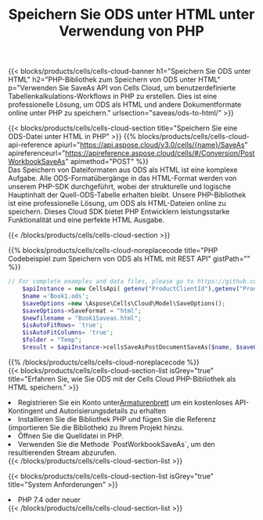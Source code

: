 ﻿---
title:  Speichern Sie ODS unter HTML unter Verwendung von PHP
description:  Verwendung des Aspose.Cells Cloud SDK für PHP zum Speichern der ODS-Formatdatei als HTML-Formatdatei.
kwords: Excel, Save ODS as HTML, REST, PHP
howto: How to save ODS as HTML using Aspose.Cells Cloud PHP library.
---
{{< blocks/products/cells/cells-cloud-banner h1="Speichern Sie ODS unter HTML" h2="PHP-Bibliothek zum Speichern von ODS unter HTML" p="Verwenden Sie SaveAs API von Cells Cloud, um benutzerdefinierte Tabellenkalkulations-Workflows in PHP zu erstellen. Dies ist eine professionelle Lösung, um ODS als HTML und andere Dokumentformate online unter PHP zu speichern." urlsection="saveas/ods-to-html/" >}}

{{< blocks/products/cells/cells-cloud-section title="Speichern Sie eine ODS-Datei unter HTML in PHP" >}}
{{% blocks/products/cells/cells-cloud-api-reference apiurl="https://api.aspose.cloud/v3.0/cells/{name}/SaveAs" apireferenceurl="https://apireference.aspose.cloud/cells/#/Conversion/PostWorkbookSaveAs" apimethod="POST" %}}
<br/>
Das Speichern von Dateiformaten aus ODS als HTML ist eine komplexe Aufgabe. Alle ODS-Formatübergänge in das HTML-Format werden von unserem PHP-SDK durchgeführt, wobei der strukturelle und logische Hauptinhalt der Quell-ODS-Tabelle erhalten bleibt. Unsere PHP-Bibliothek ist eine professionelle Lösung, um ODS als HTML-Dateien online zu speichern. Dieses Cloud SDK bietet PHP Entwicklern leistungsstarke Funktionalität und eine perfekte HTML Ausgabe.

{{< /blocks/products/cells/cells-cloud-section >}}

{{% blocks/products/cells/cells-cloud-noreplacecode title="PHP Codebeispiel zum Speichern von ODS als HTML mit REST API" gistPath="" %}}
  
```php
// For complete examples and data files, please go to https://github.com/aspose-cells-cloud/aspose-cells-cloud-php/
    $apiInstance = new CellsApi( getenv("ProductClientId"),getenv("ProductClientSecret") );
    $name ='Book1.ods';
    $saveOptions =new \Aspose\Cells\Cloud\Model\SaveOptions();
    $saveOptions->SaveFormat = "html";
    $newfilename = "Book1Saveas.html";
    $isAutoFitRows= 'true';
    $isAutoFitColumns= 'true';
    $folder = "Temp";
    $result = $apiInstance->cellsSaveAsPostDocumentSaveAs($name, $saveOptions, $newfilename,$isAutoFitRows, $isAutoFitColumns, $folder);
```
  
{{% /blocks/products/cells/cells-cloud-noreplacecode %}}
<br/>
{{< blocks/products/cells/cells-cloud-section-list isGrey="true" title="Erfahren Sie, wie Sie ODS mit der Cells Cloud PHP-Bibliothek als HTML speichern." >}}
<li> Registrieren Sie ein Konto unter<a href="https://dashboard.aspose.cloud/">Armaturenbrett</a> um ein kostenloses API-Kontingent und Autorisierungsdetails zu erhalten</li>
<li>Installieren Sie die Bibliothek PHP und fügen Sie die Referenz (importieren Sie die Bibliothek) zu Ihrem Projekt hinzu.</li>
<li>Öffnen Sie die Quelldatei in PHP.</li>
<li>Verwenden Sie die Methode `PostWorkbookSaveAs`, um den resultierenden Stream abzurufen.</li>
{{< /blocks/products/cells/cells-cloud-section-list >}}

{{< blocks/products/cells/cells-cloud-section-list isGrey="true" title="System Anforderungen" >}}
<li>PHP 7.4 oder neuer</li>
{{< /blocks/products/cells/cells-cloud-section-list >}}
